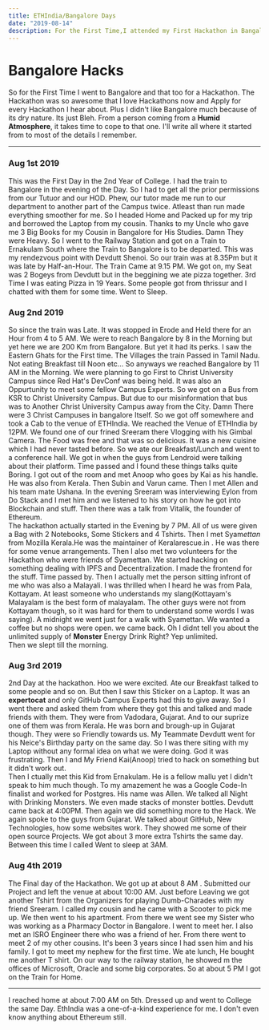 ```yaml
---
title: ETHIndia/Bangalore Days
date: "2019-08-14"
description: For the First Time,I attended my First Hackathon in Bangalore and it was an international Hackathon called ETHIndia. Wew,it was actually really awesome to visit Bangalore and Hack on something I dont know anything about
---
```

# Bangalore Hacks

So for the First Time I went to Bangalore and that too for a Hackathon. The Hackathon was so awesome that I love Hackathons now and Apply for every Hackathon I hear about. Plus I didn't like Bangalore much because of its dry nature. Its just Bleh. From a person coming from a **Humid Atmosphere**, it takes time to cope to that one. I'll write all where it started from to most of the details I remember. 

----------
### Aug 1st 2019
This was the First Day in the 2nd Year of College. I had the train to Bangalore in the evening of the Day. So I had to get all the prior permissions from our Tutuor and our HOD. Phew, our tutor made me run to our department to another part of the Campus twice. Atleast than run made everything smoother for me.
So I headed Home and Packed up for my trip and borrowed the Laptop from my cousin. Thanks to my Uncle who gave me 3 Big Books for my Cousin in Bangalore for His Studies. Damn They were Heavy. So I went to the Railway Station and got on a Train to Ernakulam South where the Train to Bangalore is to be departed. This was my rendezvous point with Devdutt Shenoi. So our train was at 8.35Pm but it was late by Half-an-Hour. The Train Came at 9.15 PM. We got on, my Seat was 2 Bogeys from Devdutt but in the beggining we ate pizza together. 3rd Time I was eating Pizza in 19 Years. Some people got from thrissur and I chatted with them for some time. Went to Sleep. 
### Aug 2nd 2019
So since the train was Late. It was stopped in Erode and Held there for an Hour from 4 to 5 AM. We were to reach Bangalore by 8 in the Morning but yet here we are 200 Km from Bangalore. But yet it had its perks. I saw the Eastern Ghats for the First time. The Villages the train Passed in Tamil Nadu. Not eating Breakfast till Noon etc... So anyways we reached Bangalore by 11 AM in the Morning. We were planning to go First to Christ University Campus since Red Hat's DevConf was being held. It was also an Oppurtunity to meet some fellow Campus Experts. So we got on a Bus from KSR to Christ University Campus. But due to our misinformation that bus was to Another Christ University Campus away from the City. Damn There were 3 Christ Campuses in bangalore Itself. So we got off somewhere and took a Cab to the venue of ETHIndia. We reached the Venue of ETHIndia by 12PM. We found one of our frined Sreeram there Vlogging with his Gimbal Camera. The Food was free and that was so delicious. It was a new cuisine which I had never tasted before. So we ate our Breakfast/Lunch and went to a conference hall. We got in when the guys from Lendroid were talking about their platform. Time passed and I found these things talks quite Boring. I got out of the room and met Anoop who goes by Kai as his handle. He was also from Kerala. Then Subin and Varun came. Then I met Allen and his team mate Ushana. In the evening Sreeram was interviewing Eylon from Do Stack and I met him and we listened to his   story on how he got into Blockchain and stuff. Then there was a talk from Vitalik, the founder of Ethereum.    
The hackathon actually started in the Evening by 7 PM. All of us were given a Bag with 2 Notebooks, Some Stickers and 4 Tshirts. Then I met Syam*ettan* from Mozilla Kerala.He was the maintainer of Keralarescue.in . He was there for some venue arrangements. Then I also met two volunteers for the Hackathon who were friends of Syamettan. We started hacking on something dealing with IPFS and Decentralization. I made the frontend for the stuff. Time passed by. Then I actually met the person sitting infront of me who was also a Malayali. I was thrilled when I heard he was from Pala, Kottayam. At least someone who understands my slang(Kottayam's Malayalam is the best form of malayalam. The other guys were not from Kottayam though, so it was hard for them to understand some words I was saying). A midnight we went just for a walk with Syamettan. We wanted a coffee but no shops were open. we came back. Oh I didnt tell you about the unlimited supply of **Monster** Energy Drink Right? Yep unlimited.    
Then we slept till the morning.
### Aug 3rd 2019
2nd Day at the hackathon. Hoo we were excited. Ate our Breakfast talked to some people and so on. But then I saw this  Sticker on a Laptop. It was an **expertocat** and only GitHub Campus Experts had this to give away. So I went there and asked them from where they got this and talked and made friends with them. They were from Vadodara, Gujarat. And to our suprize one of them was from Kerala. He was born and brough-up in Gujarat though. They were so Friendly towards us. My Teammate Devdutt went for his Neice's Birthday party on the same day. So I was there siting with my Laptop without any formal idea on what we were doing. God it was frustrating. Then I and My Friend Kai(Anoop) tried to hack on something but it didn't work out.      
Then I ctually met this Kid from Ernakulam. He is a fellow mallu yet I didn't speak to him much though. To my amazement he was a Google Code-In finalist and worked for Postgres. His name was Allen. We talked all Night with Drinking Monsters. We even made stacks of monster bottles. Devdutt came back at 4:00PM. Then again we did something more to the Hack. We again spoke to the guys from Gujarat. We talked about GitHub, New Technologies, how some websites work. They showed me some of their open source Projects. We got about 3 more extra Tshirts the same day. Between this time I called Went to sleep at 3AM.
### Aug 4th 2019
The Final day of the Hackathon. We got up at about 8 AM . Submitted our Project and left the venue at about 10:00 AM. Just before Leaving we got another Tshirt from the Organizers for playing Dumb-Charades with my friend Sreeram. I called my cousin and he came with a Scooter to pick me up. We then went to his apartment. From there we went see my Sister who was working as a Pharmacy Doctor in Bangalore. I went to meet her. I also met an ISRO Engineer there who was a friend of her. From there  went to meet 2 of my other cousins. It's been 3 years since I had ssen him and his family. I got to meet my nephew  for the first time. We ate lunch, He bought me another T shirt. On our way to the railway station, he showed m the offices of Microsoft, Oracle and some big corporates. So at about 5 PM I got on the Train for Home.

--------
I reached home at about 7:00 AM on 5th. Dressed up and went to College the same Day. EthIndia was a one-of-a-kind experience for me. I don't even know anything about Ethereum still.